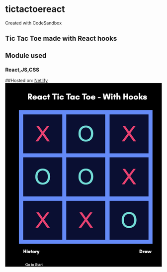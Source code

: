 # tictactoereact

Created with CodeSandbox

## Tic Tac Toe made with React hooks

## Module used

### React,JS,CSS

##Hosted on: [Netlify](https://reacttictactoejs.netlify.app/)
![ss](./public/ss.png)
